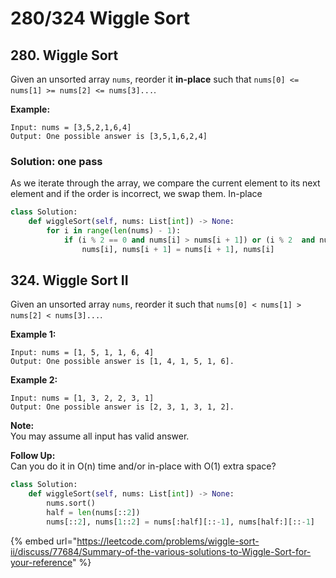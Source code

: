 # 280/324 Wiggle Sort

## 280. Wiggle Sort

Given an unsorted array `nums`, reorder it **in-place** such that `nums[0] <= nums[1] >= nums[2] <= nums[3]...`.

**Example:**

```text
Input: nums = [3,5,2,1,6,4]
Output: One possible answer is [3,5,1,6,2,4]
```

### Solution: one pass

As we iterate through the array, we compare the current element to its next element and if the order is incorrect, we swap them. In-place

```python
class Solution:
    def wiggleSort(self, nums: List[int]) -> None:
        for i in range(len(nums) - 1):
            if (i % 2 == 0 and nums[i] > nums[i + 1]) or (i % 2  and nums[i] < nums[i + 1]):
                nums[i], nums[i + 1] = nums[i + 1], nums[i]
```

## 324. Wiggle Sort II

Given an unsorted array `nums`, reorder it such that `nums[0] < nums[1] > nums[2] < nums[3]...`.

**Example 1:**

```text
Input: nums = [1, 5, 1, 1, 6, 4]
Output: One possible answer is [1, 4, 1, 5, 1, 6].
```

**Example 2:**

```text
Input: nums = [1, 3, 2, 2, 3, 1]
Output: One possible answer is [2, 3, 1, 3, 1, 2].
```

**Note:**  
You may assume all input has valid answer.

**Follow Up:**  
Can you do it in O\(n\) time and/or in-place with O\(1\) extra space?

```python
class Solution:
    def wiggleSort(self, nums: List[int]) -> None:
        nums.sort()
        half = len(nums[::2])
        nums[::2], nums[1::2] = nums[:half][::-1], nums[half:][::-1]
```

{% embed url="https://leetcode.com/problems/wiggle-sort-ii/discuss/77684/Summary-of-the-various-solutions-to-Wiggle-Sort-for-your-reference" %}



